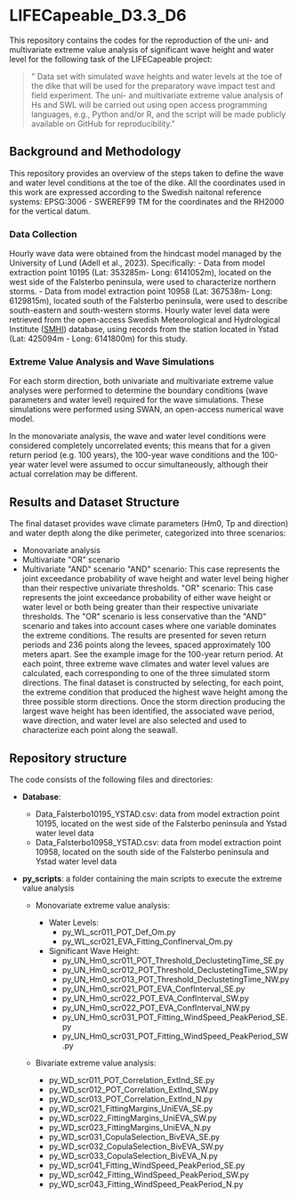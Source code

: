 # LIFECapeable_D3.3_D6
This repository contains the codes for the reproduction of the uni- and multivariate extreme value analysis of significant wave height and water level for the following task of the LIFECapeable project:

> " Data set with simulated wave heights and water levels at the toe of the dike that will be used for the preparatory wave impact test and field experiment. The uni- and multivariate extreme value analysis of Hs and SWL will be carried out using open access programming languages, e.g., Python and/or R, and the script will be made publicly available on GitHub for reproducibility."

## Background and Methodology
This repository provides an overview of the steps taken to define the wave and water level conditions at the toe of the dike. All the coordinates used in this work are expressed according to the Swedish naitonal reference systems: EPSG:3006 - SWEREF99 TM for the coordinates and the RH2000 for the vertical datum.

### Data Collection
Hourly wave data were obtained from the hindcast model managed by the University of Lund (Adell et al., 2023). Specifically:
     - Data from model extraction point 10195 (Lat: 353285m- Long: 6141052m), located on the west side of the Falsterbo peninsula, were used to characterize northern storms.
     - Data from model extraction point 10958 (Lat: 367538m- Long: 6129815m), located south of the Falsterbo peninsula, were used to describe south-eastern and south-western storms.
Hourly water level data were retrieved from the open-access Swedish Meteorological and Hydrological Institute ([SMHI](https://www.smhi.se/nyhetsarkiv)) database, using records from the station located in Ystad (Lat: 425094m - Long: 6141800m) for this study.

### Extreme Value Analysis and Wave Simulations
For each storm direction, both univariate and multivariate extreme value analyses were performed to determine the boundary conditions (wave parameters and water level) required for the wave simulations. 
These simulations were performed using SWAN, an open-access numerical wave model.

In the monovariate analysis, the wave and water level conditions were considered completely uncorrelated events; this means that for a given return period (e.g. 100 years), the 100-year wave conditions and the 100-year water level were assumed to occur simultaneously, although their actual correlation may be different.

## Results and Dataset Structure
The final dataset provides wave climate parameters (Hm0, Tp and direction) and water depth along the dike perimeter, categorized into three scenarios:
- Monovariate analysis 
- Multivariate "OR" scenario
- Multivariate "AND" scenario
"AND" scenario: This case represents the joint exceedance probability of wave height and water level being higher than their respective univariate thresholds.
"OR" scenario: This case represents the joint exceedance probability of either wave height or water level or both being greater than their respective univariate thresholds.
The "OR" scenario is less conservative than the "AND" scenario and takes into account cases where one variable dominates the extreme conditions.
The results are presented for seven return periods and 236 points along the levees, spaced approximately 100 meters apart. See the example image for the 100-year return period. 
At each point, three extreme wave climates and water level values are calculated, each corresponding to one of the three simulated storm directions.
The final dataset is constructed by selecting, for each point, the extreme condition that produced the highest wave height among the three possible storm directions. Once the storm direction producing the largest wave height has been identified, the associated wave period, wave direction, and water level are also selected and used to characterize each point along the seawall.

## Repository structure
The code consists of the following files and directories:
- **Database**: 
  - Data_Falsterbo10195_YSTAD.csv: data from model extraction point 10195, located on the west side of the Falsterbo peninsula and Ystad water level data 
  - Data_Falsterbo10958_YSTAD.csv: data from model extraction point 10958, located on the south side of the Falsterbo peninsula and Ystad water level data 
    
- **py_scripts**: a folder containing the main scripts to execute the extreme value analysis
  - Monovariate extreme value analysis:
    - Water Levels:
      - py_WL_scr011_POT_Def_Om.py
      - py_WL_scr021_EVA_Fitting_ConfInerval_Om.py             
    - Significant Wave Height:
      - py_UN_Hm0_scr011_POT_Threshold_DeclustetingTime_SE.py
      - py_UN_Hm0_scr012_POT_Threshold_DeclustetingTime_SW.py
      - py_UN_Hm0_scr013_POT_Threshold_DeclustetingTime_NW.py
      - py_UN_Hm0_scr021_POT_EVA_ConfInterval_SE.py
      - py_UN_Hm0_scr022_POT_EVA_ConfInterval_SW.py
      - py_UN_Hm0_scr022_POT_EVA_ConfInterval_NW.py
      - py_UN_Hm0_scr031_POT_Fitting_WindSpeed_PeakPeriod_SE.py
      - py_UN_Hm0_scr031_POT_Fitting_WindSpeed_PeakPeriod_SW.py

  - Bivariate extreme value analysis: 
    - py_WD_scr011_POT_Correlation_ExtInd_SE.py               
    - py_WD_scr012_POT_Correlation_ExtInd_SW.py               
    - py_WD_scr013_POT_Correlation_ExtInd_N.py                
    - py_WD_scr021_FittingMargins_UniEVA_SE.py                
    - py_WD_scr022_FittingMargins_UniEVA_SW.py                
    - py_WD_scr023_FittingMargins_UniEVA_N.py                 
    - py_WD_scr031_CopulaSelection_BivEVA_SE.py               
    - py_WD_scr032_CopulaSelection_BivEVA_SW.py               
    - py_WD_scr033_CopulaSelection_BivEVA_N.py                
    - py_WD_scr041_Fitting_WindSpeed_PeakPeriod_SE.py         
    - py_WD_scr042_Fitting_WindSpeed_PeakPeriod_SW.py         
    - py_WD_scr043_Fitting_WindSpeed_PeakPeriod_N.py  
